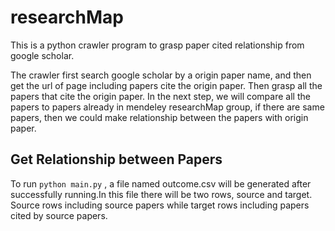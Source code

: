 # researchMap
This is a python crawler program to grasp paper cited relationship from google scholar. 

The crawler first search google scholar by a origin paper name, and then get the url of page including papers cite the origin paper. Then grasp all the papers that cite the origin paper. In the next step, we will compare all the papers to papers already in mendeley researchMap group, if there are same papers, then we could make relationship between the papers with origin paper.

## Get Relationship between Papers
To run 
        <code>python main.py</code>
, a file named outcome.csv will be generated after successfully running.In this file there will be two rows, source and target. Source rows including source papers while target rows including papers cited by source papers.
